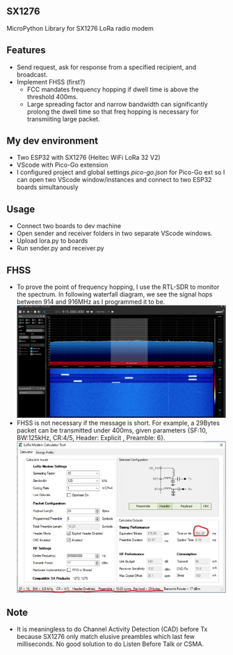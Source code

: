 ## SX1276
MicroPython Library for SX1276 LoRa radio modem 
## Features 
* Send request, ask for response from a specified recipient, and broadcast. 
* Implement FHSS (first?)
  * FCC mandates frequency hopping if dwell time is above the threshold 400ms.  
  * Large spreading factor and narrow bandwidth can significantly prolong the dwell time so that freq hopping is necessary for transmiiting large packet.
## My dev environment
* Two ESP32 with SX1276 (Heltec WiFi LoRa 32 V2)
* VScode with Pico-Go extension 
* I configured project and global settings <i>pico-go.json</i> for Pico-Go ext so I can open two VScode window/instances and connect to two ESP32 boards simultanously
## Usage
* Connect two boards to dev machine
* Open sender and receiver folders in two separate VScode windows.
* Upload lora.py to boards 
* Run sender.py and receiver.py
## FHSS
* To prove the point of frequency hopping, I use the RTL-SDR to monitor the spectrum. In following waterfall diagram, we see the signal hops between 914 and 916MHz as I programmed it to be.
<img src="fhss.jpg"></img>
* FHSS is not necessary if the message is short. For example, a 29Bytes packet can be transmitted under 400ms, given parameters {SF:10, BW:125kHz, CR:4/5, Header: Explicit , Preamble: 6}. 
<img src="airtime_calculator.jpg"></img>
## Note
* It is meaningless to do Channel Activity Detection (CAD) before Tx because SX1276 only match elusive preambles which last few milliseconds. No good solution to do Listen Before Talk or CSMA. 
